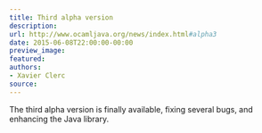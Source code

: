 ```yaml
---
title: Third alpha version
description:
url: http://www.ocamljava.org/news/index.html#alpha3
date: 2015-06-08T22:00:00-00:00
preview_image:
featured:
authors:
- Xavier Clerc
source:
---
```


<p>The third alpha version is finally available, fixing several bugs, and enhancing the Java library.</p>


